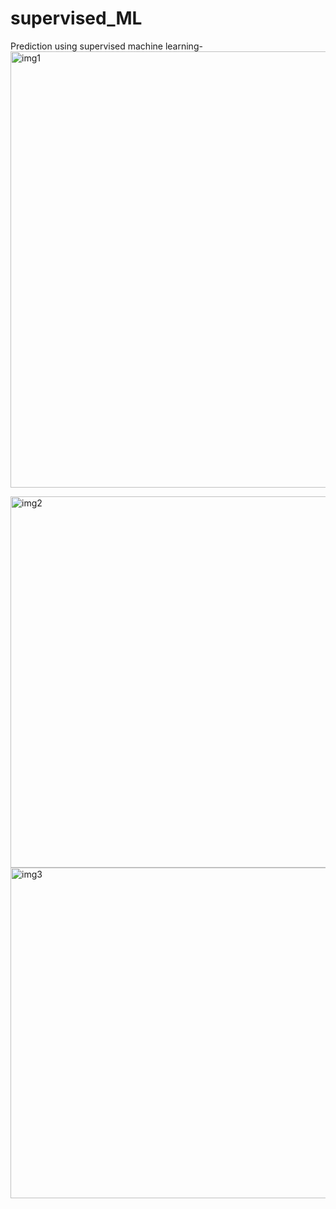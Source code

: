 # supervised_ML
Prediction using supervised machine learning-
<img width="698" alt="img1" src="https://user-images.githubusercontent.com/69428300/125477069-4d1ee96c-4e10-4ac4-be1a-af5c519b73a0.PNG">

<img width="594" alt="img2" src="https://user-images.githubusercontent.com/69428300/125477333-35a1825a-4b9f-4ae4-8642-fe84395a509f.PNG">

<img width="529" alt="img3" src="https://user-images.githubusercontent.com/69428300/125477528-5ceb1249-9455-4476-a8e1-c3d9f2e14b9f.PNG">


